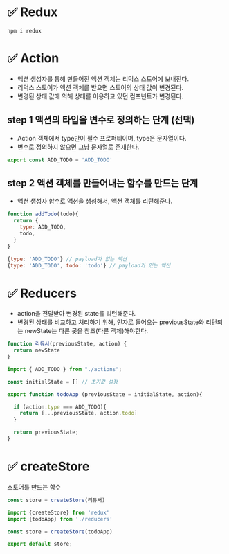 # ✅ Redux
```
npm i redux
```

# ✅ Action
* 액션 생성자를 통해 만들어진 액션 객체는 리덕스 스토어에 보내진다.
* 리덕스 스토어가 액션 객체를 받으면 스토어의 상태 값이 변경된다.
* 변경된 상태 값에 의해 상태를 이용하고 있던 컴포넌트가 변경된다.

## step 1 액션의 타입을 변수로 정의하는 단계 (선택)
* Action 객체에서 type만이 필수 프로퍼티이며, type은 문자열이다.
* 변수로 정의하지 않으면 그냥 문자열로 존재한다.
```js
export const ADD_TODO = 'ADD_TODO'
```
## step 2 액션 객체를 만들어내는 함수를 만드는 단계
* 액션 생성자 함수로 액션을 생성해서, 액션 객체를 리턴해준다.
```js
function addTodo(todo){
  return {
    type: ADD_TODO,
    todo,
  }
}
```
```js
{type: 'ADD_TODO'} // payload가 없는 액션
{type: 'ADD_TODO', todo: 'todo'} // payload가 있는 액션
```

# ✅ Reducers
* action을 전달받아 변경된 state를 리턴해준다.
* 변경된 상태를 비교하고 처리하기 위해, 인자로 들어오는 previousState와 리턴되는 newState는 다른 곳을 참조(다른 객체)해야한다.
```js
function 리듀서(previousState, action) {
  return newState
}
```
```js
import { ADD_TODO } from "./actions";

const initialState = [] // 초기값 설정

export function todoApp (previousState = initialState, action){

  if (action.type === ADD_TODO){
    return [...previousState, action.todo]
  }

  return previousState;
}
```

# ✅ createStore
스토어를 만드는 함수
```js
const store = createStore(리듀서)
```
```js
import {createStore} from 'redux'
import {todoApp} from './reducers'

const store = createStore(todoApp)

export default store;
```
